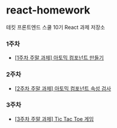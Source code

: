 # react-homework
테킷 프론트엔드 스쿨 10기 React 과제 저장소

### 1주차
- [[1주차 주말 과제] 아토믹 컴포넌트 만들기](/1주차/README.md)

### 2주차
- [[2주차 주말 과제] 아토믹 컴포넌트 속성 검사](/2주차/README.md)

### 3주차
- [[3주차 주말 과제] Tic Tac Toe 게임](/3주차/README.md)

